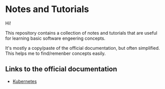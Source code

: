 # Notes and Tutorials

Hi!

This repository contains a collection of notes and tutorials that are useful for learning basic software engeering concepts.

It's mostly a copy/paste of the official documentation, but often simplified. This helps me to find/remenber concepts easily.

## Links to the official documentation
- [Kubernetes](https://kubernetes.io/)
